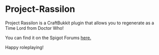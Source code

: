 Project-Rassilon
================

Project Rassilon 
is a CraftBukkit plugin that allows you to regenerate as a Time Lord from Doctor Who!

You can find it on the Spigot Forums [here.](http://www.spigotmc.org/resources/project-rassilon.2051/)

Happy roleplaying!
